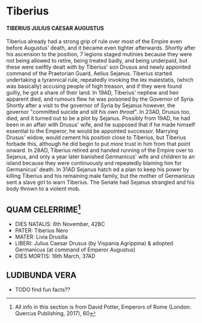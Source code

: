 # **Tiberius**
#### TIBERIUS JULIUS CAESAR AUGUSTUS

Tiberius already had a strong grip of rule over most of the Empire even before Augustus' death, and it became even tighter afterwards. Shortly after his ascension to the position, 7 legions staged mutinies because they were not being allowed to retire, being treated badly, and being underpaid, but these were swiftly dealt with by Tiberius' son Drusus and newly appointed command of the Praetorian Guard, Aelius Sejanus. Tiberius started undertaking a tyrannical rule, repeatedly invoking the lex maiestatis, (which was basically) accusing people of high treason, and if they were found guilty, he got a share of their land. In 19AD, Tiberius' nephew and heir apparent died, and rumours flew he was poisoned by the Governor of Syria. Shortly after a visit to the governor of Syria by Sejanus however, the governor "committed suicide and *slit his own throat*". In 23AD, Drusus too, died, and it turned out to be a plot by Sejanus. Possibly from 19AD, he had been in an affair with Drusus' wife, and he supposed that if he made himself essential to the Emperor, he would be appointed successor. Marrying Drusus' widow, would cement his position close to Tiberius, but Tiberius forbade this, although he did begin to put *more* trust in him from that point onward. In 28AD, Tiberius retired and handed running of the Empire over to Sejanus, and only a year later banished Germanicus' wife and children to an island because they were continuously and repeatedly blaming him for Germanicus' death.
In 31AD Sejanus hatch ed a plan to keep his power by killing Tiberius and his remaining male family, but the mother of Germanicus sent a slave girl to warn Tiberius. The Senate had Sejanus strangled and his body thrown to a violent mob.

## QUAM CELERRIME[^1]
- DIES NATALIS: 6th November, 42BC
- PATER: Tiberius Nero
- MATER: Livia Drusilla
- LIBERI: Julius Caesar Drusus (by Vispania Agrippina) & adopted Germanicus (at command of Emperor Augustus)
- DIES MORTIS: 16th March, 37AD

## LUDIBUNDA VERA
 - TODO find fun facts??

[^1]: All info in this section is from David Potter, Emperors of Rome (London: Quercus Publishing, 2017), 60